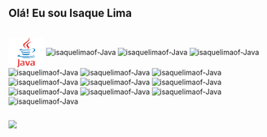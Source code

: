 ## Olá! Eu sou Isaque Lima
  
  
<div style="display: inline_block"><br>
  <img align="center" alt="isaquelimaof-Java" height="60" width="70"          src="https://raw.githubusercontent.com/devicons/devicon/2ae2a900d2f041da66e950e4d48052658d850630/icons/java/java-original-wordmark.svg">
  <img align="center" alt="isaquelimaof-Java" height="60" width="70" 
 src="https://cdn.jsdelivr.net/gh/devicons/devicon/icons/python/python-original-wordmark.svg"/>
  <img align="center" alt="isaquelimaof-Java" height="50" width="60" src="https://icongr.am/devicon/postgresql-original-wordmark.svg?size=148&color=ffffff">
  <img align="center" alt="isaquelimaof-Java" height="50" width="60" src="https://icongr.am/devicon/tomcat-original-wordmark.svg?size=148&color=616161">
  <img align="center" alt="isaquelimaof-Java" height="40" width="50" src="https://icongr.am/devicon/visualstudio-plain.svg?size=148&color=ffffff">
  <img align="center" alt="isaquelimaof-Java" height="40" width="50" src="https://cdn.jsdelivr.net/gh/devicons/devicon/icons/html5/html5-original.svg">
  <img align="center" alt="isaquelimaof-Java" height="40" width="50" src="https://cdn.jsdelivr.net/gh/devicons/devicon/icons/angularjs/angularjs-original.svg">
  <img align="center" alt="isaquelimaof-Java" height="50" width="60" src="https://cdn.jsdelivr.net/gh/devicons/devicon/icons/bootstrap/bootstrap-original.svg">
  <img align="center" alt="isaquelimaof-Java" height="40" width="50" src="https://cdn.jsdelivr.net/gh/devicons/devicon/icons/css3/css3-original.svg">
  <img align="center" alt="isaquelimaof-Java" height="40" width="50" src="https://cdn.jsdelivr.net/gh/devicons/devicon/icons/git/git-original.svg">
  <img align="center" alt="isaquelimaof-Java" height="40" width="50" src="https://cdn.jsdelivr.net/gh/devicons/devicon/icons/javascript/javascript-original.svg">
  <img align="center" alt="isaquelimaof-Java" height="40" width="50" src="https://cdn.jsdelivr.net/gh/devicons/devicon/icons/jquery/jquery-original.svg">
  <img align="center" alt="isaquelimaof-Java" height="40" width="50" src="https://cdn.jsdelivr.net/gh/devicons/devicon/icons/android/android-original-wordmark.svg">
  <img align="center" alt="isaquelimaof-Java" height="40" width="50" src="https://cdn.jsdelivr.net/gh/devicons/devicon/icons/kotlin/kotlin-original.svg">
  
</div>
  
  ##
 
<div> 
  <a href="https://www.linkedin.com/in/isaquelimaof" target="_blank">
  <img src="https://img.shields.io/badge/-LinkedIn-%230077B5?style=for-the-badge&logo=linkedin&logoColor=white" target="_blank"></a> 
</div>
  


  

